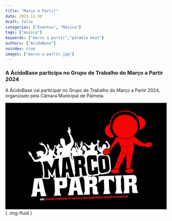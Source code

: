 ```yaml
---
title: "Março a Partir"
date: 2023-11-30
draft: false
categories: ["Eventos", "Música"]
tags: ["musica"]
keywords: ["marco a partir","palmela beat"]
authors: ["AcidoBase"]
noindex: true
images: ["marco-a-partir.jpg"]
---
```


### A ÁcidoBase participa no Grupo de Trabalho do Março a Partir 2024

A ÁcidoBase vai participar no Grupo de Trabalho do Março a Partir 2024, organizado pela Câmara Municipal de Palmela.



![Marco a Partir](marco-a-partir.jpg)
{ .img-fluid }